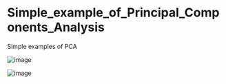 # Simple_example_of_Principal_Components_Analysis
Simple examples of PCA

![image](https://user-images.githubusercontent.com/80626713/143291839-2c0ce5d6-dd05-4a09-a2e9-3469611f2775.png)

![image](https://user-images.githubusercontent.com/80626713/143291861-b4f7dadc-671c-4916-bde6-bc1340e2c501.png)

